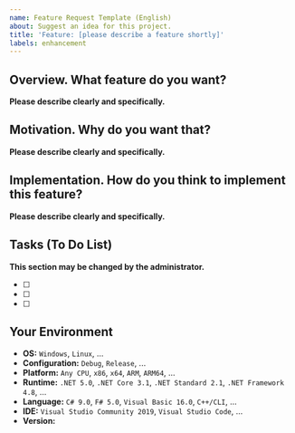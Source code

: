 ```yaml
---
name: Feature Request Template (English)
about: Suggest an idea for this project.
title: 'Feature: [please describe a feature shortly]'
labels: enhancement
---
```


## Overview. What feature do you want?
**Please describe clearly and specifically.**

## Motivation. Why do you want that?
**Please describe clearly and specifically.**

## Implementation. How do you think to implement this feature?
**Please describe clearly and specifically.**

## Tasks (To Do List)
**This section may be changed by the administrator.**
<!--
	Please list up:
	- What do we need to check before closing?
	- What is still not finished?
	- Or other tasks.
-->
* [ ]
* [ ]
* [ ]

## Your Environment
* **OS:** `Windows`, `Linux`, ...
* **Configuration:** `Debug`, `Release`, ...
* **Platform:** `Any CPU`, `x86`, `x64`, `ARM`, `ARM64`, ...
* **Runtime:** `.NET 5.0`, `.NET Core 3.1`, `.NET Standard 2.1`, `.NET Framework 4.8`, ...
* **Language:** `C# 9.0`, `F# 5.0`, `Visual Basic 16.0`, `C++/CLI`, ...
* **IDE:** `Visual Studio Community 2019`, `Visual Studio Code`, ...
* **Version:** <!-- A commitment ID is accepted instead. -->
